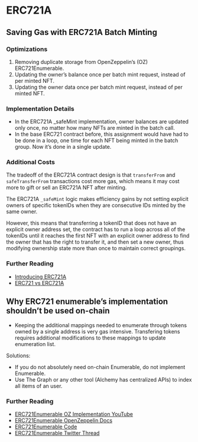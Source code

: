 # ERC721A

## Saving Gas with ERC721A Batch Minting

### Optimizations  

1. Removing duplicate storage from OpenZeppelin’s (OZ) ERC721Enumerable.  
2. Updating the owner’s balance once per batch mint request, instead of per minted NFT.  
3. Updating the owner data once per batch mint request, instead of per minted NFT.  

### Implementation Details  

- In the ERC721A _safeMint implementation, owner balances are updated only once, no matter how many NFTs are minted in the batch call.  
- In the base ERC721 contract before, this assignment would have had to be done in a loop, one time for each NFT being minted in the batch group. Now it’s done in a single update.  

### Additional Costs  

The tradeoff of the ERC721A contract design is that `transferFrom` and `safeTransferFrom` transactions cost more gas, which means it may cost more to gift or sell an ERC721A NFT after minting.  

The ERC721A `_safeMint` logic makes efficiency gains by not setting explicit owners of specific tokenIDs when they are consecutive IDs minted by the same owner.  

However, this means that transferring a tokenID that does not have an explicit owner address set, the contract has to run a loop across all of the tokenIDs until it reaches the first NFT with an explicit owner address to find the owner that has the right to transfer it, and then set a new owner, thus modifying ownership state more than once to maintain correct groupings.  

### Further Reading  

- [Introducing ERC721A](https://www.azuki.com/erc721a)  
- [ERC721 vs ERC721A](https://www.alchemy.com/blog/erc721-vs-erc721a-batch-minting-nfts)  

## Why ERC721 enumerable’s implementation shouldn’t be used on-chain  

- Keeping the additional mappings needed to enumerate through tokens owned by a single address is very gas intensive. Transfering tokens requires additional modifications to these mappings to update enumeration list.  

Solutions:  
- If you do not absolutely need on-chain Enumerable, do not implement Enumerable.  
- Use The Graph or any other tool (Alchemy has centralized APIs) to index all items of an user.  

### Further Reading  

- [ERC721Enumerable OZ Implementation YouTube](https://www.youtube.com/watch?v=hL5uPgEAuIo) 
- [ERC721Enumerable OpenZeppelin Docs](https://docs.openzeppelin.com/contracts/4.x/api/token/erc721#IERC721Enumerable)  
- [ERC721Enumerable Code](https://github.com/OpenZeppelin/openzeppelin-contracts/blob/master/contracts/token/ERC721/extensions/ERC721Enumerable.sol)  
- [ERC721Enumerable Twitter Thread](https://twitter.com/dievardump/status/1492595244055027712)  